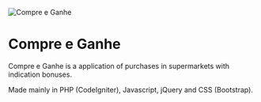 ![Compre e Ganhe]([https://github.com/arturguimaraes/SiAPP/blob/master/assets/img/siapp_mob.png?raw=true](https://github.com/arturguimaraes/compreeganhe/blob/master/assets/img/cg3.JPG?raw=true))

# Compre e Ganhe

<p>Compre e Ganhe is a application of purchases in supermarkets with indication bonuses.</p>
<p>Made mainly in PHP (CodeIgniter), Javascript, jQuery and CSS (Bootstrap).</p>
